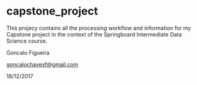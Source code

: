 # capstone_project


This projecy contains all the processing workflow and information for my Capstone project in the context of the Springboard Intermediate Data Science course.

Goncalo Figueira

goncalochavesf@gmail.com

18/12/2017
